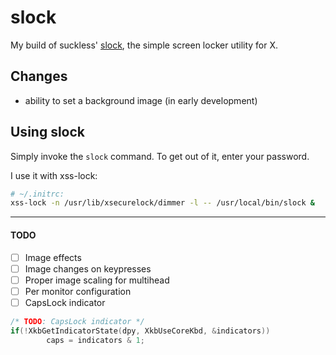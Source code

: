 slock
=====
My build of suckless' [slock](https://tools.suckless.org/slock/), the simple screen locker utility for X.

Changes
-------
* ability to set a background image (in early development)

Using slock
-------------
Simply invoke the ```slock``` command. To get out of it, enter your password.

I use it with xss-lock:
```bash
# ~/.initrc:
xss-lock -n /usr/lib/xsecurelock/dimmer -l -- /usr/local/bin/slock &
```

---

#### TODO
* [ ] Image effects
* [ ] Image changes on keypresses
* [ ] Proper image scaling for multihead
* [ ] Per monitor configuration
* [ ] CapsLock indicator

```c
/* TODO: CapsLock indicator */
if(!XkbGetIndicatorState(dpy, XkbUseCoreKbd, &indicators))
        caps = indicators & 1;
```

